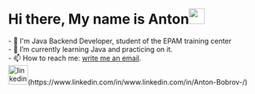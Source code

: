<h1>Hi there, My name is Anton<img src="https://github.com/blackcater/blackcater/raw/main/images/Hi.gif" height="32"/></h1>
- 🌱 I'm Java Backend Developer, student of the EPAM training center<br>
- 👀 I’m currently learning Java and practicing on it.<br>
- 📫 How to reach me:  <a href="mailto:anton.bobrov.98@gmail.com">write me an email</a>.<br>
<img src='https://cdn.jsdelivr.net/npm/simple-icons@3.0.1/icons/linkedin.svg' alt='linkedin' height='40'>(https://www.linkedin.com/in/www.linkedin.com/in/Anton-Bobrov-/)  
